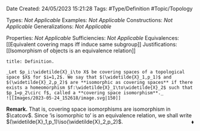 <div class="topSpace"></div>

Date Created: 24/05/2023 15:21:28
Tags: #Type/Definition #Topic/Topology

Types: _Not Applicable_
Examples: _Not Applicable_
Constructions: _Not Applicable_
Generalizations: _Not Applicable_

Properties: _Not Applicable_
Sufficiencies: _Not Applicable_
Equivalences: [[Equivalent covering maps iff induce same subgroup]]
Justifications: [[Isomorphism of objects is an equivalence relation]]

``` ad-Definition
title: Definition.

_Let $p_i:\widetilde{X}_i\to X$ be covering spaces of a topological space $X$ for $i=1,2$. We say that $(\widetilde{X}_1,p_1)$ and $(\widetilde{X}_2,p_2)$ are **isomorphic as covering spaces** if there exists a homeomorphism $f:\widetilde{X}_1\to\widetilde{X}_2$ such that $p_1=p_2\circ f$, called a **covering space isomorphism**._
![[Images/2023-05-24_152618/image.svg|150]]

```

**Remark.** That is, covering space isomorphisms are isomorphism in $\catcov$. Since $\textrm{`}$is isomorphic to$\textrm{'}$ is an equivalence relation, we shall write $(\widetilde{X}_1,p_1)\iso(\widetilde{X}_2,p_2)$.<span style="float:right;">$\blacklozenge$</span>
